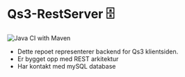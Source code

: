 # Qs3-RestServer 🗄️
![Java CI with Maven](https://github.com/IoT-Students/QS3-RestServer/actions/workflows/maven.yml/badge.svg)

- Dette repoet representerer backend for Qs3 klientsiden.
- Er bygget opp med REST arkitektur
- Har kontakt med mySQL database  
